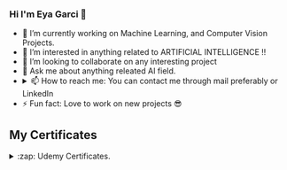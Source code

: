 ### Hi I'm Eya Garci 👋

- 🔭 I’m currently working on Machine Learning, and Computer Vision Projects.
- 👀 I’m interested in anything related to ARTIFICIAL INTELLIGENCE !!
- 👯 I’m looking to collaborate on any interesting project
- 💬 Ask me about anything releated AI field.
- <details> <summary>📫 How to reach me: You can contact me through mail preferably or LinkedIn 
- ⚡ Fun fact: Love to work on new projects 😎

## My Certificates

<details> 
  <summary>:zap: Udemy Certificates.</summary>
  </details>

